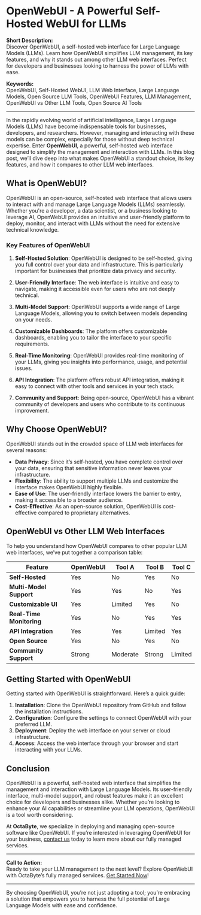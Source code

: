 # OpenWebUI - A Powerful Self-Hosted WebUI for LLMs

**Short Description:**  
Discover OpenWebUI, a self-hosted web interface for Large Language Models (LLMs). Learn how OpenWebUI simplifies LLM management, its key features, and why it stands out among other LLM web interfaces. Perfect for developers and businesses looking to harness the power of LLMs with ease.

**Keywords:**  
OpenWebUI, Self-Hosted WebUI, LLM Web Interface, Large Language Models, Open Source LLM Tools, OpenWebUI Features, LLM Management, OpenWebUI vs Other LLM Tools, Open Source AI Tools

---

In the rapidly evolving world of artificial intelligence, Large Language Models (LLMs) have become indispensable tools for businesses, developers, and researchers. However, managing and interacting with these models can be complex, especially for those without deep technical expertise. Enter **OpenWebUI**, a powerful, self-hosted web interface designed to simplify the management and interaction with LLMs. In this blog post, we’ll dive deep into what makes OpenWebUI a standout choice, its key features, and how it compares to other LLM web interfaces.

## What is OpenWebUI?

OpenWebUI is an open-source, self-hosted web interface that allows users to interact with and manage Large Language Models (LLMs) seamlessly. Whether you're a developer, a data scientist, or a business looking to leverage AI, OpenWebUI provides an intuitive and user-friendly platform to deploy, monitor, and interact with LLMs without the need for extensive technical knowledge.

### Key Features of OpenWebUI

1. **Self-Hosted Solution**: OpenWebUI is designed to be self-hosted, giving you full control over your data and infrastructure. This is particularly important for businesses that prioritize data privacy and security.

2. **User-Friendly Interface**: The web interface is intuitive and easy to navigate, making it accessible even for users who are not deeply technical.

3. **Multi-Model Support**: OpenWebUI supports a wide range of Large Language Models, allowing you to switch between models depending on your needs.

4. **Customizable Dashboards**: The platform offers customizable dashboards, enabling you to tailor the interface to your specific requirements.

5. **Real-Time Monitoring**: OpenWebUI provides real-time monitoring of your LLMs, giving you insights into performance, usage, and potential issues.

6. **API Integration**: The platform offers robust API integration, making it easy to connect with other tools and services in your tech stack.

7. **Community and Support**: Being open-source, OpenWebUI has a vibrant community of developers and users who contribute to its continuous improvement.

## Why Choose OpenWebUI?

OpenWebUI stands out in the crowded space of LLM web interfaces for several reasons:

- **Data Privacy**: Since it’s self-hosted, you have complete control over your data, ensuring that sensitive information never leaves your infrastructure.
- **Flexibility**: The ability to support multiple LLMs and customize the interface makes OpenWebUI highly flexible.
- **Ease of Use**: The user-friendly interface lowers the barrier to entry, making it accessible to a broader audience.
- **Cost-Effective**: As an open-source solution, OpenWebUI is cost-effective compared to proprietary alternatives.

## OpenWebUI vs Other LLM Web Interfaces

To help you understand how OpenWebUI compares to other popular LLM web interfaces, we’ve put together a comparison table:

| Feature                | OpenWebUI           | Tool A              | Tool B              | Tool C              |
|------------------------|---------------------|---------------------|---------------------|---------------------|
| **Self-Hosted**        | Yes                 | No                  | Yes                 | No                  |
| **Multi-Model Support**| Yes                 | Yes                 | No                  | Yes                 |
| **Customizable UI**    | Yes                 | Limited             | Yes                 | No                  |
| **Real-Time Monitoring**| Yes                | No                  | Yes                 | Yes                 |
| **API Integration**    | Yes                 | Yes                 | Limited             | Yes                 |
| **Open Source**        | Yes                 | No                  | Yes                 | No                  |
| **Community Support**  | Strong              | Moderate            | Strong              | Limited             |

## Getting Started with OpenWebUI

Getting started with OpenWebUI is straightforward. Here’s a quick guide:

1. **Installation**: Clone the OpenWebUI repository from GitHub and follow the installation instructions.
2. **Configuration**: Configure the settings to connect OpenWebUI with your preferred LLM.
3. **Deployment**: Deploy the web interface on your server or cloud infrastructure.
4. **Access**: Access the web interface through your browser and start interacting with your LLMs.

## Conclusion

OpenWebUI is a powerful, self-hosted web interface that simplifies the management and interaction with Large Language Models. Its user-friendly interface, multi-model support, and robust features make it an excellent choice for developers and businesses alike. Whether you’re looking to enhance your AI capabilities or streamline your LLM operations, OpenWebUI is a tool worth considering.

At **OctaByte**, we specialize in deploying and managing open-source software like OpenWebUI. If you’re interested in leveraging OpenWebUI for your business, [contact us](https://octabyte.io) today to learn more about our fully managed services.

---

**Call to Action:**  
Ready to take your LLM management to the next level? Explore OpenWebUI with OctaByte’s fully managed services. [Get Started Now](https://octabyte.io)!

---

By choosing OpenWebUI, you’re not just adopting a tool; you’re embracing a solution that empowers you to harness the full potential of Large Language Models with ease and confidence.